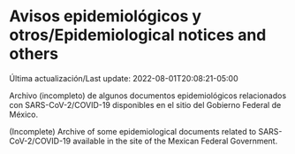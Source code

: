# Avisos epidemiológicos y otros/Epidemiological notices and others

Última actualización/Last update: 2022-08-01T20:08:21-05:00

Archivo (incompleto) de algunos documentos epidemiológicos relacionados con SARS-CoV-2/COVID-19 disponibles en el sitio del Gobierno Federal de México.

(Incomplete) Archive of some epidemiological documents related to SARS-CoV-2/COVID-19 available in the site of the Mexican Federal Government.
